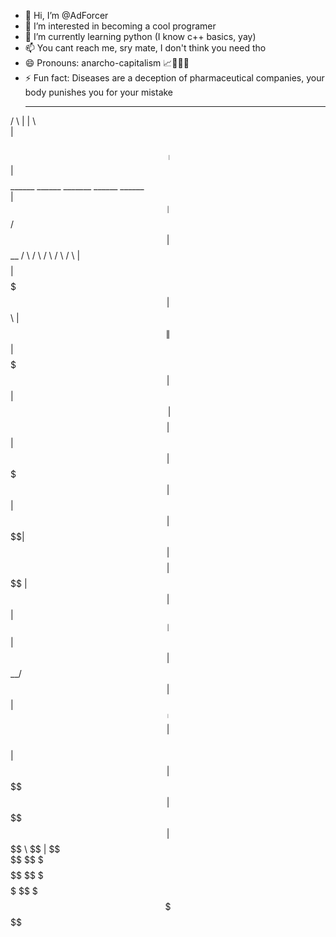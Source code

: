 - 👋 Hi, I’m @AdForcer
- 👀 I’m interested in becoming a cool programer
- 🌱 I’m currently learning python (I know c++ basics, yay)
- 📫 You cant reach me, sry mate, I don't think you need tho
- 😄 Pronouns: anarcho-capitalism 📈🤝🏴💛
- ⚡ Fun fact: Diseases are a deception of pharmaceutical companies, your body punishes you for your mistake
  ______         __  ________                                                 
 /      \       |  \|        \                                                
|  $$$$$$\  ____| $$| $$$$$$$$______    ______    _______   ______    ______  
| $$__| $$ /      $$| $$__   /      \  /      \  /       \ /      \  /      \ 
| $$    $$|  $$$$$$$| $$  \ |  $$$$$$\|  $$$$$$\|  $$$$$$$|  $$$$$$\|  $$$$$$\
| $$$$$$$$| $$  | $$| $$$$$ | $$  | $$| $$   \$$| $$      | $$    $$| $$   \$$
| $$  | $$| $$__| $$| $$    | $$__/ $$| $$      | $$_____ | $$$$$$$$| $$      
| $$  | $$ \$$    $$| $$     \$$    $$| $$       \$$     \ \$$     \| $$      
 \$$   \$$  \$$$$$$$ \$$      \$$$$$$  \$$        \$$$$$$$  \$$$$$$$ \$$      
                                                                              
                                                                              
                                                                              

